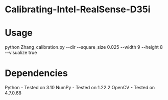 # Calibrating-Intel-RealSense-D35i

# Usage
python Zhang_calibration.py --dir <path to the folder containing checkerboard images> --square_size 0.025 --width 9 --height 8 --visualize true

# Dependencies
Python - Tested on 3.10
NumPy - Tested on 1.22.2
OpenCV - Tested on 4.7.0.68



